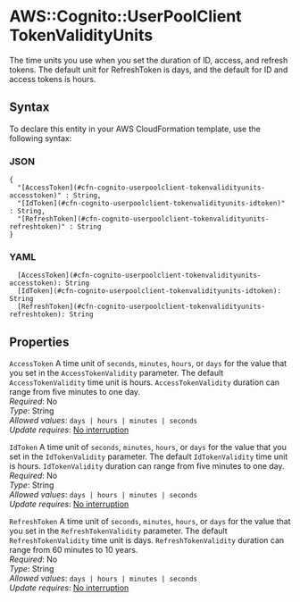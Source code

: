 # AWS::Cognito::UserPoolClient TokenValidityUnits<a name="aws-properties-cognito-userpoolclient-tokenvalidityunits"></a>

The time units you use when you set the duration of ID, access, and refresh tokens\. The default unit for RefreshToken is days, and the default for ID and access tokens is hours\.

## Syntax<a name="aws-properties-cognito-userpoolclient-tokenvalidityunits-syntax"></a>

To declare this entity in your AWS CloudFormation template, use the following syntax:

### JSON<a name="aws-properties-cognito-userpoolclient-tokenvalidityunits-syntax.json"></a>

```
{
  "[AccessToken](#cfn-cognito-userpoolclient-tokenvalidityunits-accesstoken)" : String,
  "[IdToken](#cfn-cognito-userpoolclient-tokenvalidityunits-idtoken)" : String,
  "[RefreshToken](#cfn-cognito-userpoolclient-tokenvalidityunits-refreshtoken)" : String
}
```

### YAML<a name="aws-properties-cognito-userpoolclient-tokenvalidityunits-syntax.yaml"></a>

```
  [AccessToken](#cfn-cognito-userpoolclient-tokenvalidityunits-accesstoken): String
  [IdToken](#cfn-cognito-userpoolclient-tokenvalidityunits-idtoken): String
  [RefreshToken](#cfn-cognito-userpoolclient-tokenvalidityunits-refreshtoken): String
```

## Properties<a name="aws-properties-cognito-userpoolclient-tokenvalidityunits-properties"></a>

`AccessToken`  <a name="cfn-cognito-userpoolclient-tokenvalidityunits-accesstoken"></a>
 A time unit of `seconds`, `minutes`, `hours`, or `days` for the value that you set in the `AccessTokenValidity` parameter\. The default `AccessTokenValidity` time unit is hours\. `AccessTokenValidity` duration can range from five minutes to one day\.  
*Required*: No  
*Type*: String  
*Allowed values*: `days | hours | minutes | seconds`  
*Update requires*: [No interruption](https://docs.aws.amazon.com/AWSCloudFormation/latest/UserGuide/using-cfn-updating-stacks-update-behaviors.html#update-no-interrupt)

`IdToken`  <a name="cfn-cognito-userpoolclient-tokenvalidityunits-idtoken"></a>
A time unit of `seconds`, `minutes`, `hours`, or `days` for the value that you set in the `IdTokenValidity` parameter\. The default `IdTokenValidity` time unit is hours\. `IdTokenValidity` duration can range from five minutes to one day\.  
*Required*: No  
*Type*: String  
*Allowed values*: `days | hours | minutes | seconds`  
*Update requires*: [No interruption](https://docs.aws.amazon.com/AWSCloudFormation/latest/UserGuide/using-cfn-updating-stacks-update-behaviors.html#update-no-interrupt)

`RefreshToken`  <a name="cfn-cognito-userpoolclient-tokenvalidityunits-refreshtoken"></a>
A time unit of `seconds`, `minutes`, `hours`, or `days` for the value that you set in the `RefreshTokenValidity` parameter\. The default `RefreshTokenValidity` time unit is days\. `RefreshTokenValidity` duration can range from 60 minutes to 10 years\.  
*Required*: No  
*Type*: String  
*Allowed values*: `days | hours | minutes | seconds`  
*Update requires*: [No interruption](https://docs.aws.amazon.com/AWSCloudFormation/latest/UserGuide/using-cfn-updating-stacks-update-behaviors.html#update-no-interrupt)